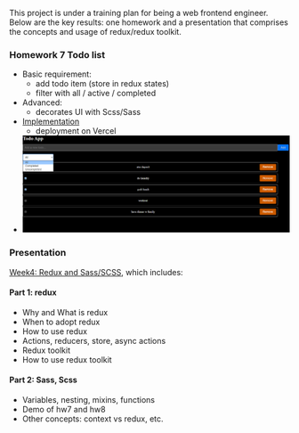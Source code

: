 This project is under a training plan for being a web frontend engineer. \
Below are the key results: one homework and a presentation that comprises the concepts and usage of redux/redux toolkit. 

### Homework 7 Todo list
- Basic requirement:
    - add todo item (store in redux states) 
    - filter with all / active / completed
- Advanced:
    - decorates UI with Scss/Sass
- [Implementation](https://todo-app-rayhungkaos-projects.vercel.app/)
    - deployment on Vercel
- <img loading="lazy" src="./src/media/images/todo-app.png" alt="todo-app" />

### Presentation
[Week4: Redux and Sass/SCSS](https://docs.google.com/presentation/d/1ItyGFcs_dAV6hNoFGIrGfQPLN-A9HcOaiJrw9LJEqNk/edit?usp=sharing), which includes: 
#### Part 1: redux
- Why and What is redux
- When to adopt redux
- How to use redux
- Actions, reducers, store, async actions
- Redux toolkit
- How to use redux toolkit
#### Part 2: Sass, Scss
- Variables, nesting, mixins, functions
- Demo of hw7 and hw8
- Other concepts: context vs redux, etc.